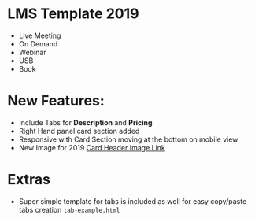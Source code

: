 # LMS Template 2019

  - Live Meeting
  - On Demand
  - Webinar
  - USB
  - Book


# New Features:

  - Include Tabs for **Description** and **Pricing**
  - Right Hand panel card section added
  - Responsive with Card Section moving at the bottom on mobile view
  - New Image for 2019 [Card Header Image Link](http://media.mycrowdwisdom.com.s3.amazonaws.com/aga/images/NPPA_2019.jpg)

# Extras
- Super simple template for tabs is included as well for easy copy/paste tabs creation ``tab-example.html`` 
